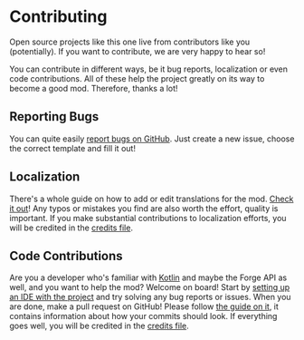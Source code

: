# Contributing

Open source projects like this one live from contributors like you (potentially). If you want to contribute, we are very happy to hear so!

You can contribute in different ways, be it bug reports, localization or even code contributions. All of these help the project greatly on its way to become a good mod.
Therefore, thanks a lot!

## Reporting Bugs

You can quite easily [report bugs on GitHub](https://github.com/MartinTheDragon/Nuclear-Tech-Mod-Remake/issues). Just create a new issue, choose the correct template and fill it out!

## Localization

There's a whole guide on how to add or edit translations for the mod. [Check it out](docs/contributing/localization/LOCALIZATION.md)! Any typos or mistakes you find are also worth the effort, quality is important.
If you make substantial contributions to localization efforts, you will be credited in the [credits file](CREDITS.md).

## Code Contributions

Are you a developer who's familiar with [Kotlin](https://kotlinlang.org/) and maybe the Forge API as well, and you want to help the mod? Welcome on board! Start by [setting up an IDE with the project](docs/contributing/ide_setup.md) and try solving any bug reports or issues.
When you are done, make a pull request on GitHub! Please follow [the guide on it](docs/contributing/pull_requests.md), it contains information about how your commits should look.
If everything goes well, you will be credited in the [credits file](CREDITS.md).
